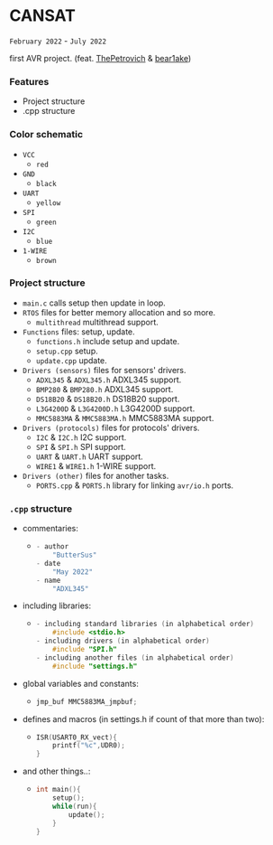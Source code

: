# CANSAT

`February 2022` - `July 2022`

first AVR project. (feat. [ThePetrovich](https://github.com/ThePetrovich) & [bear1ake](https://github.com/bear1ake))

### Features

- Project structure
- .cpp structure

### Color schematic

- `VCC`
  - `red`
- `GND`
  - `black`
- `UART`
  - `yellow`
- `SPI`
  - `green`
- `I2C`
  - `blue`
- `1-WIRE`
  - `brown`

### Project structure

- `main.c` calls setup then update in loop.
- `RTOS` files for better memory allocation and so more.
  - `multithread` multithread support.
- `Functions` files: setup, update.
  - `functions.h` include setup and update.
  - `setup.cpp` setup.
  - `update.cpp` update.
- `Drivers (sensors)` files for sensors' drivers.
  - `ADXL345` & `ADXL345.h` ADXL345 support.
  - `BMP280` & `BMP280.h` ADXL345 support.
  - `DS18B20` & `DS18B20.h` DS18B20 support.
  - `L3G4200D` & `L3G4200D.h` L3G4200D support.
  - `MMC5883MA` & `MMC5883MA.h` MMC5883MA support.
- `Drivers (protocols)` files for protocols' drivers.
  - `I2C` & `I2C.h` I2C support.
  - `SPI` & `SPI.h` SPI support.
  - `UART` & `UART.h` UART support.
  - `WIRE1` & `WIRE1.h` 1-WIRE support.
- `Drivers (other)` files for another tasks.
  - `PORTS.cpp` & `PORTS.h` library for linking `avr/io.h` ports.

### `.cpp` structure

- commentaries:
  - ```c++
    - author
        "ButterSus"
    - date
        "May 2022"
    - name
        "ADXL345"
    ```

- including libraries:
  - ```c++
    - including standard libraries (in alphabetical order)
        #include <stdio.h>
    - including drivers (in alphabetical order)
        #include "SPI.h"
    - including another files (in alphabetical order)
        #include "settings.h"
    ```

- global variables and constants:
  - ```c++
    jmp_buf MMC5883MA_jmpbuf;
    ```

- defines and macros (in settings.h if count of that more than two):
  - ```c++
    ISR(USART0_RX_vect){
        printf("%c",UDR0);
    }
    ```
- and other things..:
  - ```c++
    int main(){
        setup();
        while(run){
            update();
        }
    }
    ```
    

